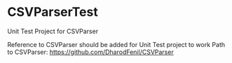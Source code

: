 # CSVParserTest
Unit Test Project for CSVParser

Reference to CSVParser should be added for Unit Test project to work
Path to CSVParser: https://github.com/DharodFenil/CSVParser
